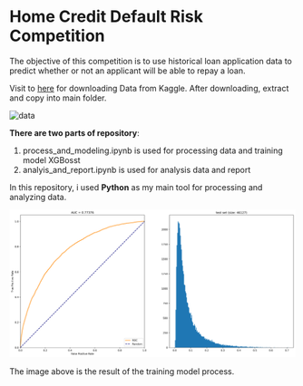 # Home Credit Default Risk Competition
The objective of this competition is to use historical loan application data to predict whether or not an applicant will be able to repay a loan.

Visit to [here](https://www.kaggle.com/c/home-credit-default-risk/data) for downloading Data from Kaggle. After downloading, extract and copy into main folder.

![data](https://storage.googleapis.com/kaggle-media/competitions/home-credit/home_credit.png)

**There are two parts of repository**: 
1. process_and_modeling.ipynb is used for processing data and training model XGBosst
2. analyis_and_report.ipynb is used for analysis data and report

In this repository, i used **Python** as my main tool for processing and analyzing data. 

![result](images/training_result_xgboost.png)

The image above is the result of the training model process. 